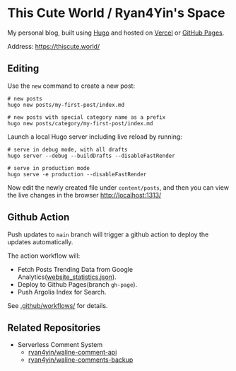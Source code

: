 # This Cute World / Ryan4Yin's Space

My personal blog, built using [Hugo](https://github.com/gohugoio/hugo) and hosted on [Vercel](https://vercel.com/dashboard/usage) or [GitHub Pages](https://pages.github.com/).

Address: https://thiscute.world/

## Editing

Use the `new` command to create a new post:

```shell
# new posts
hugo new posts/my-first-post/index.md

# new posts with special category name as a prefix
hugo new posts/category/my-first-post/index.md
```

Launch a local Hugo server including live reload by running:

```shell
# serve in debug mode, with all drafts
hugo server --debug --buildDrafts --disableFastRender

# serve in production mode
hugo serve -e production --disableFastRender
```

Now edit the newly created file under `content/posts`, and then you can view the live changes in the browser <http://localhost:1313/>


## Github Action

Push updates to `main` branch will trigger a github action to deploy the updates automatically.

The action workflow will:

- Fetch Posts Trending Data from Google Analytics([website_statistics.json](./data/website_statistics.json)).
- Deploy to Github Pages(branch `gh-page`).
- Push Argolia Index for Search.

See [.github/workflows/](/.github/workflows/) for details.

## Related Repositories

- Serverless Comment System
  - [ryan4yin/waline-comment-api](https://github.com/ryan4yin/waline-comments-api)
  - [ryan4yin/waline-comments-backup](https://github.com/ryan4yin/waline-comments-backup)

